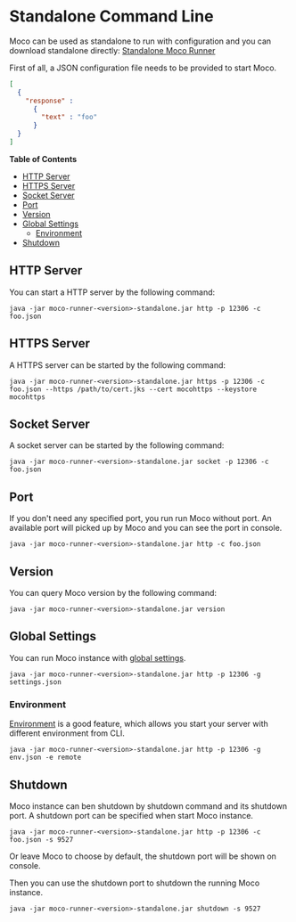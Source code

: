 # Standalone Command Line

Moco can be used as standalone to run with configuration and you can download standalone directly:
[Standalone Moco Runner](https://repo1.maven.org/maven2/com/github/dreamhead/moco-runner/0.10.2/moco-runner-0.10.2-standalone.jar)

First of all, a JSON configuration file needs to be provided to start Moco.

```json
[
  {
    "response" :
      {
        "text" : "foo"
      }
  }
]
```

**Table of Contents**

* [HTTP Server](#http-server)
* [HTTPS Server](#https-server)
* [Socket Server](#socket-server)
* [Port](#port)
* [Version](#version)
* [Global Settings](#global-settings)
  * [Environment](#environment)
* [Shutdown](#shutdown)

## HTTP Server

You can start a HTTP server by the following command:

```shell
java -jar moco-runner-<version>-standalone.jar http -p 12306 -c foo.json
```

## HTTPS Server

A HTTPS server can be started by the following command:

```shell
java -jar moco-runner-<version>-standalone.jar https -p 12306 -c foo.json --https /path/to/cert.jks --cert mocohttps --keystore mocohttps
```

## Socket Server

A socket server can be started by the following command:

```shell
java -jar moco-runner-<version>-standalone.jar socket -p 12306 -c foo.json
```

## Port

If you don't need any specified port, you run run Moco without port. An available port will picked up by Moco and you can see the port in console.

```shell
java -jar moco-runner-<version>-standalone.jar http -c foo.json
```

## Version

You can query Moco version by the following command: 

```shell
java -jar moco-runner-<version>-standalone.jar version
```

## Global Settings

You can run Moco instance with [global settings](global-settings.md).

```shell
java -jar moco-runner-<version>-standalone.jar http -p 12306 -g settings.json
```

### Environment

[Environment](global-settings.md#environment) is a good feature, which allows you start your server with different environment from CLI.

```shell
java -jar moco-runner-<version>-standalone.jar http -p 12306 -g env.json -e remote
```

## Shutdown

Moco instance can ben shutdown by shutdown command and its shutdown port. A shutdown port can be specified when start Moco instance.

```shell
java -jar moco-runner-<version>-standalone.jar http -p 12306 -c foo.json -s 9527
```

Or leave Moco to choose by default, the shutdown port will be shown on console.

Then you can use the shutdown port to shutdown the running Moco instance.

```shell
java -jar moco-runner-<version>-standalone.jar shutdown -s 9527
```
